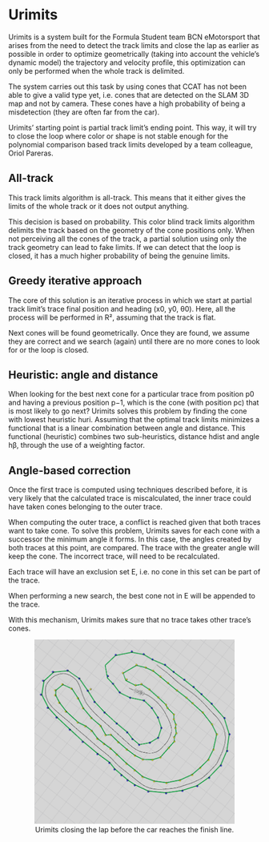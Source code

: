 # Urimits

Urimits is a system built for the Formula Student team BCN eMotorsport that arises
from the need to detect the track limits and close the lap as earlier as possible in
order to optimize geometrically (taking into account the vehicle’s dynamic model)
the trajectory and velocity profile, this optimization can only be performed when
the whole track is delimited.

The system carries out this task by using cones that CCAT has not been able to
give a valid type yet, i.e. cones that are detected on the SLAM 3D map and not
by camera. These cones have a high probability of being a misdetection (they are
often far from the car).

Urimits’ starting point is partial track limit’s ending point.
This way, it will try to close the loop where color or shape is not stable enough for
the polynomial comparison based track limits developed by a team colleague, Oriol
Pareras.

## All-track
This track limits algorithm is all-track. This means that it either gives the limits of
the whole track or it does not output anything.

This decision is based on probability. This color blind track limits algorithm
delimits the track based on the geometry of the cone positions only. When not
perceiving all the cones of the track, a partial solution using only the track geometry
can lead to fake limits. If we can detect that the loop is closed, it has a much higher
probability of being the genuine limits.

## Greedy iterative approach
The core of this solution is an iterative process in which we start at partial track
limit’s trace final position and heading (x0, y0, θ0). Here, all the process will be
performed in R², assuming that the track is flat.

Next cones will be found geometrically. Once they are found, we assume they
are correct and we search (again) until there are no more cones to look for or the
loop is closed.

## Heuristic: angle and distance
When looking for the best next cone for a particular trace from position p0 and
having a previous position p−1, which is the cone (with position pc) that is most likely
to go next? Urimits solves this problem by finding the cone with lowest heuristic
huri. Assuming that the optimal track limits minimizes a functional that is a linear
combination between angle and distance. This functional (heuristic) combines two
sub-heuristics, distance hdist and angle hβ, through the use of a weighting factor.

## Angle-based correction
Once the first trace is computed using techniques described before, it is
very likely that the calculated trace is miscalculated, the inner
trace could have taken cones belonging to the outer trace.

When computing the outer trace, a conflict is reached given that both traces want
to take cone. To solve this problem, Urimits saves for each cone with a successor
the minimum angle it forms. In this case, the angles created by both traces at this
point, are compared. The trace with the greater angle will keep the cone.
The incorrect trace, will need to be recalculated.

Each trace will have an exclusion set E, i.e. no cone in this set can be part of
the trace.

When performing a new search, the best cone not in E will be appended
to the trace.

With this mechanism, Urimits makes sure that no trace takes other trace’s cones.

<p align="center">
  <img src="./assets/urimits.png" alt="Urimits closing the lap" width="400"/><br />
  Urimits closing the lap before the car reaches the finish line.
</p>
